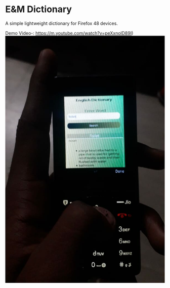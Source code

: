 # E&M Dictionary
A simple lightweight dictionary for Firefox 48 devices.


Demo Video-: https://m.youtube.com/watch?v=peXxnolD89I)
![alt text](https://raw.githubusercontent.com/musky603/E-M-Dictionary/build/Dictionary%20Demo.png)
